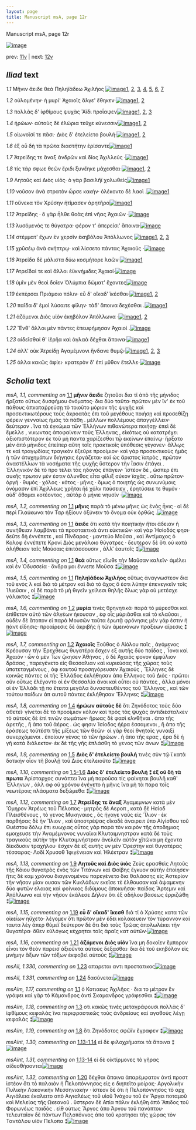 ```yaml
---
layout: page
title: Manuscript msA, page 12r
---
```


Manuscript msA, page 12r

[![image](http://www.homermultitext.org/iipsrv?OBJ=IIP,1.0&FIF=/project/homer/pyramidal/deepzoom/hmt/vaimg/2017a/VA012RN_0013.tif&WID=100&CVT=JPEG)](http://www.homermultitext.org/ict2/?urn=urn:cite2:hmt:vaimg.2017a:VA012RN_0013)

prev:  [11v](../11v) | next:  [12v](../12v)

## *Iliad* text

*1.1* <a id="1.1"/> Μῆνιν ἄειδε θεὰ Πηληϊάδεω 						Ἀχιλῆος 				[![image](http://www.homermultitext.org/iipsrv?OBJ=IIP,1.0&FIF=/project/homer/pyramidal/deepzoom/hmt/vaimg/2017a/VA012RN_0013.tif&RGN=0.0611,0.2252,0.4675,0.0901&WID=1000&CVT=JPEG)](http://www.homermultitext.org/ict2/?urn=urn:cite2:hmt:vaimg.2017a:VA012RN_0013@0.0611,0.2252,0.4675,0.0901)[1](#msAextra_1.25), [2](#msA_1.1), [3](#msA_1.3), [4](#msAim_1.17), [5](#msA_1.4), [6](#msA_1.5), [7](#msA_1.2)

*1.2* <a id="1.2"/> οὐλομένην· ἡ μυρί' Ἀχαιοῖς ἄλγε' ἔθηκεν·[![image](http://www.homermultitext.org/iipsrv?OBJ=IIP,1.0&FIF=/project/homer/pyramidal/deepzoom/hmt/vaimg/2017a/VA012RN_0013.tif&RGN=0.1632,0.2523,0.3323,0.0248&WID=1000&CVT=JPEG)](http://www.homermultitext.org/ict2/?urn=urn:cite2:hmt:vaimg.2017a:VA012RN_0013@0.1632,0.2523,0.3323,0.0248)[1](#msA_1.6), [2](#msA_1.7)

*1.3* <a id="1.3"/> πολλὰς δ' ἰφθίμους ψυχὰς Ἄϊδι προΐαψεν[![image](http://www.homermultitext.org/iipsrv?OBJ=IIP,1.0&FIF=/project/homer/pyramidal/deepzoom/hmt/vaimg/2017a/VA012RN_0013.tif&RGN=0.1642,0.2725,0.3323,0.0248&WID=1000&CVT=JPEG)](http://www.homermultitext.org/ict2/?urn=urn:cite2:hmt:vaimg.2017a:VA012RN_0013@0.1642,0.2725,0.3323,0.0248)[1](#msAil_1.322), [2](#msAil_1.323), [3](#msAim_1.18)

*1.4* <a id="1.4"/> ἡρώων· αὐτοὺς δὲ ἑλώρια τεῦχε κύνεσσιν[![image](http://www.homermultitext.org/iipsrv?OBJ=IIP,1.0&FIF=/project/homer/pyramidal/deepzoom/hmt/vaimg/2017a/VA012RN_0013.tif&RGN=0.1652,0.2905,0.3463,0.0255&WID=1000&CVT=JPEG)](http://www.homermultitext.org/ict2/?urn=urn:cite2:hmt:vaimg.2017a:VA012RN_0013@0.1652,0.2905,0.3463,0.0255)[1](#msA_1.8), [2](#msAil_1.324)

*1.5* <a id="1.5"/> οἰωνοῖσί τε πᾶσι· Διὸς δ' 					ἐτελείετο βουλή·[![image](http://www.homermultitext.org/iipsrv?OBJ=IIP,1.0&FIF=/project/homer/pyramidal/deepzoom/hmt/vaimg/2017a/VA012RN_0013.tif&RGN=0.1632,0.3116,0.3273,0.0255&WID=1000&CVT=JPEG)](http://www.homermultitext.org/ict2/?urn=urn:cite2:hmt:vaimg.2017a:VA012RN_0013@0.1632,0.3116,0.3273,0.0255)[1](#msAil_1.325), [2](#msA_1.9)

*1.6* <a id="1.6"/> ἐξ οὗ δὴ τὰ πρῶτα διαστήτην ἐρίσαντε[![image](http://www.homermultitext.org/iipsrv?OBJ=IIP,1.0&FIF=/project/homer/pyramidal/deepzoom/hmt/vaimg/2017a/VA012RN_0013.tif&RGN=0.1632,0.3288,0.3373,0.0255&WID=1000&CVT=JPEG)](http://www.homermultitext.org/ict2/?urn=urn:cite2:hmt:vaimg.2017a:VA012RN_0013@0.1632,0.3288,0.3373,0.0255)[1](#msAil_1.326)

*1.7* <a id="1.7"/> Ἀτρείδης τε ἄναξ ἀνδρῶν 					καὶ δῖος Ἀχιλλεύς ·[![image](http://www.homermultitext.org/iipsrv?OBJ=IIP,1.0&FIF=/project/homer/pyramidal/deepzoom/hmt/vaimg/2017a/VA012RN_0013.tif&RGN=0.1642,0.3498,0.3534,0.0255&WID=1000&CVT=JPEG)](http://www.homermultitext.org/ict2/?urn=urn:cite2:hmt:vaimg.2017a:VA012RN_0013@0.1642,0.3498,0.3534,0.0255)[1](#msA_1.12)

*1.8* <a id="1.8"/> τίς τάρ σφωε θεῶν ἔριδι ξυνἕηκε μάχεσθαι·[![image](http://www.homermultitext.org/iipsrv?OBJ=IIP,1.0&FIF=/project/homer/pyramidal/deepzoom/hmt/vaimg/2017a/VA012RN_0013.tif&RGN=0.1612,0.3701,0.3604,0.0255&WID=1000&CVT=JPEG)](http://www.homermultitext.org/ict2/?urn=urn:cite2:hmt:vaimg.2017a:VA012RN_0013@0.1612,0.3701,0.3604,0.0255)[1](#msAint_1.27), [2](#msAim_1.19)

*1.9* <a id="1.9"/> Λητοῦς καὶ Διὸς υἱός· ὁ γὰρ βασιλῆϊ χολωθεὶς[![image](http://www.homermultitext.org/iipsrv?OBJ=IIP,1.0&FIF=/project/homer/pyramidal/deepzoom/hmt/vaimg/2017a/VA012RN_0013.tif&RGN=0.1592,0.3874,0.3664,0.0278&WID=1000&CVT=JPEG)](http://www.homermultitext.org/ict2/?urn=urn:cite2:hmt:vaimg.2017a:VA012RN_0013@0.1592,0.3874,0.3664,0.0278)[1](#msA_1.13)

*1.10* <a id="1.10"/> νοῦσον ἀνὰ στρατὸν ὦρσε κακήν· ὀλέκοντο δὲ λαοὶ .[![image](http://www.homermultitext.org/iipsrv?OBJ=IIP,1.0&FIF=/project/homer/pyramidal/deepzoom/hmt/vaimg/2017a/VA012RN_0013.tif&RGN=0.1632,0.4069,0.3664,0.0278&WID=1000&CVT=JPEG)](http://www.homermultitext.org/ict2/?urn=urn:cite2:hmt:vaimg.2017a:VA012RN_0013@0.1632,0.4069,0.3664,0.0278)[1](#msAil_1.327)

*1.11* <a id="1.11"/> οὕνεκα τὸν Χρύσην 					ἠτίμασεν ἀρητῆρα[![image](http://www.homermultitext.org/iipsrv?OBJ=IIP,1.0&FIF=/project/homer/pyramidal/deepzoom/hmt/vaimg/2017a/VA012RN_0013.tif&RGN=0.1632,0.4272,0.3283,0.0278&WID=1000&CVT=JPEG)](http://www.homermultitext.org/ict2/?urn=urn:cite2:hmt:vaimg.2017a:VA012RN_0013@0.1632,0.4272,0.3283,0.0278)[1](#msAim_1.20)

*1.12* <a id="1.12"/> Ἀτρείδης · ὃ γὰρ ἦλθε 					θοὰς ἐπὶ νῆας Ἀχαιῶν ·[![image](http://www.homermultitext.org/iipsrv?OBJ=IIP,1.0&FIF=/project/homer/pyramidal/deepzoom/hmt/vaimg/2017a/VA012RN_0013.tif&RGN=0.1622,0.4474,0.3544,0.0278&WID=1000&CVT=JPEG)](http://www.homermultitext.org/ict2/?urn=urn:cite2:hmt:vaimg.2017a:VA012RN_0013@0.1622,0.4474,0.3544,0.0278)

*1.13* <a id="1.13"/> λυσόμενός τε θύγατρα· φέρον τ' ἀπερείσι' ἄποινα·[![image](http://www.homermultitext.org/iipsrv?OBJ=IIP,1.0&FIF=/project/homer/pyramidal/deepzoom/hmt/vaimg/2017a/VA012RN_0013.tif&RGN=0.1532,0.4685,0.3874,0.0278&WID=1000&CVT=JPEG)](http://www.homermultitext.org/ict2/?urn=urn:cite2:hmt:vaimg.2017a:VA012RN_0013@0.1532,0.4685,0.3874,0.0278)

*1.14* <a id="1.14"/> στέμματ' ἔχων ἐν χερσὶν ἑκηβόλου Ἀπόλλωνος 				[![image](http://www.homermultitext.org/iipsrv?OBJ=IIP,1.0&FIF=/project/homer/pyramidal/deepzoom/hmt/vaimg/2017a/VA012RN_0013.tif&RGN=0.1622,0.4872,0.3704,0.0278&WID=1000&CVT=JPEG)](http://www.homermultitext.org/ict2/?urn=urn:cite2:hmt:vaimg.2017a:VA012RN_0013@0.1622,0.4872,0.3704,0.0278)[1](#msAil_1.328), [2](#msAim_1.21), [3](#msA_1.14)

*1.15* <a id="1.15"/> χρῡσέῳ ἀνὰ σκήπτρῳ· καὶ λίσσετο πάντας Ἀχαιούς ·[![image](http://www.homermultitext.org/iipsrv?OBJ=IIP,1.0&FIF=/project/homer/pyramidal/deepzoom/hmt/vaimg/2017a/VA012RN_0013.tif&RGN=0.1542,0.5075,0.3924,0.0278&WID=1000&CVT=JPEG)](http://www.homermultitext.org/ict2/?urn=urn:cite2:hmt:vaimg.2017a:VA012RN_0013@0.1542,0.5075,0.3924,0.0278)

*1.16* <a id="1.16"/> Ἀτρείδα δὲ μάλιστα 					δύω κοσμήτορε λαῶν·[![image](http://www.homermultitext.org/iipsrv?OBJ=IIP,1.0&FIF=/project/homer/pyramidal/deepzoom/hmt/vaimg/2017a/VA012RN_0013.tif&RGN=0.1612,0.524,0.3413,0.0278&WID=1000&CVT=JPEG)](http://www.homermultitext.org/ict2/?urn=urn:cite2:hmt:vaimg.2017a:VA012RN_0013@0.1612,0.524,0.3413,0.0278)[1](#msAim_1.22)

*1.17* <a id="1.17"/> Ἀτρεῖδαί τε καὶ ἄλλοι 					ἐϋκνήμιδες Ἀχαιοί·[![image](http://www.homermultitext.org/iipsrv?OBJ=IIP,1.0&FIF=/project/homer/pyramidal/deepzoom/hmt/vaimg/2017a/VA012RN_0013.tif&RGN=0.1592,0.545,0.3413,0.0278&WID=1000&CVT=JPEG)](http://www.homermultitext.org/ict2/?urn=urn:cite2:hmt:vaimg.2017a:VA012RN_0013@0.1592,0.545,0.3413,0.0278)

*1.18* <a id="1.18"/> ὑμῖν μὲν θεοὶ δοῖεν Ὀλύμπια δώματ' ἔχοντες[![image](http://www.homermultitext.org/iipsrv?OBJ=IIP,1.0&FIF=/project/homer/pyramidal/deepzoom/hmt/vaimg/2017a/VA012RN_0013.tif&RGN=0.1592,0.5646,0.3644,0.0278&WID=1000&CVT=JPEG)](http://www.homermultitext.org/ict2/?urn=urn:cite2:hmt:vaimg.2017a:VA012RN_0013@0.1592,0.5646,0.3644,0.0278)

*1.19* <a id="1.19"/> ἐκπέρσαι Πριάμοιο 					πόλιν· εὖ δ' οἴκαδ' ϊκέσθαι·[![image](http://www.homermultitext.org/iipsrv?OBJ=IIP,1.0&FIF=/project/homer/pyramidal/deepzoom/hmt/vaimg/2017a/VA012RN_0013.tif&RGN=0.1602,0.5841,0.3754,0.0278&WID=1000&CVT=JPEG)](http://www.homermultitext.org/ict2/?urn=urn:cite2:hmt:vaimg.2017a:VA012RN_0013@0.1602,0.5841,0.3754,0.0278)[1](#msAim_1.23), [2](#msA_1.15)

*1.20* <a id="1.20"/> παῖδα δ' ἐμοὶ λύσαιτε φίλην· τὰδ' ἄποινα δεχέσθαι .[![image](http://www.homermultitext.org/iipsrv?OBJ=IIP,1.0&FIF=/project/homer/pyramidal/deepzoom/hmt/vaimg/2017a/VA012RN_0013.tif&RGN=0.1582,0.6036,0.3864,0.0278&WID=1000&CVT=JPEG)](http://www.homermultitext.org/ict2/?urn=urn:cite2:hmt:vaimg.2017a:VA012RN_0013@0.1582,0.6036,0.3864,0.0278)[1](#msAint_1.32)

*1.21* <a id="1.21"/> ἁζόμενοι Διὸς υἱὸν 					ἑκηβόλον Ἀπόλλωνα ·[![image](http://www.homermultitext.org/iipsrv?OBJ=IIP,1.0&FIF=/project/homer/pyramidal/deepzoom/hmt/vaimg/2017a/VA012RN_0013.tif&RGN=0.1622,0.6216,0.3413,0.027&WID=1000&CVT=JPEG)](http://www.homermultitext.org/ict2/?urn=urn:cite2:hmt:vaimg.2017a:VA012RN_0013@0.1622,0.6216,0.3413,0.027)[1](#msA_1.16), [2](#msAil_1.329)

*1.22* <a id="1.22"/> Ἔνθ' ἄλλοι μὲν πάντες ἐπευφήμησαν Ἀχαιοὶ .[![image](http://www.homermultitext.org/iipsrv?OBJ=IIP,1.0&FIF=/project/homer/pyramidal/deepzoom/hmt/vaimg/2017a/VA012RN_0013.tif&RGN=0.1582,0.6411,0.3514,0.0278&WID=1000&CVT=JPEG)](http://www.homermultitext.org/ict2/?urn=urn:cite2:hmt:vaimg.2017a:VA012RN_0013@0.1582,0.6411,0.3514,0.0278)

*1.23* <a id="1.23"/> αἰδεῖσθαί θ' ἱ̈ερῆα καὶ ἀγλαὰ δέχθαι ἄποινα·[![image](http://www.homermultitext.org/iipsrv?OBJ=IIP,1.0&FIF=/project/homer/pyramidal/deepzoom/hmt/vaimg/2017a/VA012RN_0013.tif&RGN=0.1612,0.6622,0.3664,0.0278&WID=1000&CVT=JPEG)](http://www.homermultitext.org/ict2/?urn=urn:cite2:hmt:vaimg.2017a:VA012RN_0013@0.1612,0.6622,0.3664,0.0278)[1](#msAil_1.330)

*1.24* <a id="1.24"/> ἀλλ' οὐκ Ἀτρείδῃ 						Ἀγαμέμνονι ἥνδανε θυμῷ·[![image](http://www.homermultitext.org/iipsrv?OBJ=IIP,1.0&FIF=/project/homer/pyramidal/deepzoom/hmt/vaimg/2017a/VA012RN_0013.tif&RGN=0.1622,0.6802,0.3584,0.0248&WID=1000&CVT=JPEG)](http://www.homermultitext.org/ict2/?urn=urn:cite2:hmt:vaimg.2017a:VA012RN_0013@0.1622,0.6802,0.3584,0.0248)[1](#msAext_1.26), [2](#msAil_1.331), [3](#msAim_1.24)

*1.25* <a id="1.25"/> ἀλλα κακῶς ἀφίει· κρατερὸν δ' ἐπὶ μῦθον ἔτελλε·[![image](http://www.homermultitext.org/iipsrv?OBJ=IIP,1.0&FIF=/project/homer/pyramidal/deepzoom/hmt/vaimg/2017a/VA012RN_0013.tif&RGN=0.1632,0.6982,0.3584,0.0293&WID=1000&CVT=JPEG)](http://www.homermultitext.org/ict2/?urn=urn:cite2:hmt:vaimg.2017a:VA012RN_0013@0.1632,0.6982,0.3584,0.0293)

## *Scholia* text

*msA, 1.1, commenting on* [1.1](#1.1)  <a id="msA_1.1"/> **μῆνιν ἄειδε** ζητοῦσι δια τί ἀπὸ τῆς μήνιδος ἤρξατο οὕτως δυσφήμου ὀνόματος· δια δύο ταῦτα· πρῶτον μὲν ἵν' ἐκ τοῦ πάθους ἀπκαταῥρεύσῃ τὸ τοιοῦτο μόριον τῆς ψυχῆς καὶ προσεκτικωτέρους τοὺς ἀκροατὰς ἐπι τοῦ μεγέθους ποιήσῃ καὶ προσεθίζῃ φέρειν γενναίως ἡμᾶς τὰ πάθη . μέλλων πολλέμους ἀπαγγέλλειν· δεύτερον . ἵνα τὰ ἐγκώμια τῶν Ἑλλήνων πιθανώτερα ποιήσῃ· ἐπεὶ δὲ ἔμελλε , νικωντας ἀποφαίνειν τοὺς Ἑλληνας , εἰκότως οὐ κατατρέχει ἀξιοπιστότερον ἐκ τοῦ μὴ παντα χαρίζεσθαι τῷ εκείνων ἐπαίνῳ· ἤρξατο μὲν ἀπὸ μήνιδος ἐπείπερ αὕτη τοῖς πρακτικοῖς ὑπόθεσις γέγονεν· ἄλλῳς τε καὶ τραγῳδίαις τραγικὸν ἐξεῦρε προοίμιον· καὶ γὰρ προσεκτικοὺς ἡμᾶς ἡ τῶν ἀτυχημάτων διήγησις ἐργάζεται· καὶ ὡς ἄριστος ϊατρὸς , πρῶτον ἀναστέλλων τὰ νοσήματα τῆς ψυχῆς ὕστερον τὴν ΐασιν ἐπάγει . Ἑλληνικὸν δὲ τὸ προ τέλει τὰς ηδονὰς ἐπάγειν· ῾ϊστέον δέ , ὥσπερ ἐπι συκῆς πρωτον μέν ἐστιν όλυνθος εἶτα φίλιξ σύκον ϊσχάς . οὕτω πρῶτον· ὀργή · θυμός · χόλος · κότος · μῆνις · ὅμως ὁ ποιητὴς ὡς συνωνύμοις ὀνόμασιν ἐπὶ Ἀχιλλεως χρῆται ἢἐ χόλν παύσειεν , ἐρητύσειε τε θυμόν · οὐδ' ὄθομαι κοτέοντος , αὐτὰρ ὁ μήνιε νηυσίν ·[![image](http://www.homermultitext.org/iipsrv?OBJ=IIP,1.0&FIF=/project/homer/pyramidal/deepzoom/hmt/vaimg/2017a/VA012RN_0013.tif&RGN=0.09125620,0.11955275,0.70064910,0.06909404&WID=1000&CVT=JPEG)](http://www.homermultitext.org/ict2/?urn=urn:cite2:hmt:vaimg.2017a:VA012RN_0013@0.09125620,0.11955275,0.70064910,0.06909404)

*msA, 1.2, commenting on* [1.1](#1.1)  <a id="msA_1.2"/> **μῆνις** παρὰ τὸ μένω μῆνις ὡς ἐνὸς ἦνις · οἱ δὲ περὶ Γλαύκωνα τὸν Ταρ ἠξίουν ὀξύνειν τὸ ὄνομα οὐκ ὀρθῶς .[![image](http://www.homermultitext.org/iipsrv?OBJ=IIP,1.0&FIF=/project/homer/pyramidal/deepzoom/hmt/vaimg/2017a/VA012RN_0013.tif&RGN=0.16265750,0.17631881,0.62733868,0.02494266&WID=1000&CVT=JPEG)](http://www.homermultitext.org/ict2/?urn=urn:cite2:hmt:vaimg.2017a:VA012RN_0013@0.16265750,0.17631881,0.62733868,0.02494266)

*msA, 1.3, commenting on* [1.1](#1.1)  <a id="msA_1.3"/> **ἄειδε** ὅτι κατὰ τὴν ποιητικὴν ἤτοι άδειαν ἠ συνήθειαν λαμβάνει τὰ προστακτικὰ ἀντι εὐκτικῶν· καὶ γὰρ Ἡσίοδός φησι· δεῦτε δὴ ἐννέπετε , καὶ Πίνδαρος · μαντεύο Μοῦσα , καὶ Ἀντίμαχος ὁ Κολοφ ἐννέπετε Κρονί Διὸς μεγάλοιο θύγατρες · δευτερον δὲ ὅτι οὐ κατὰ ἀλήθειαν ταῖς Μούσαις ἐπιτάσσουσιν , ἀλλ' ἑαυτοῖς ⁑[![image](http://www.homermultitext.org/iipsrv?OBJ=IIP,1.0&FIF=/project/homer/pyramidal/deepzoom/hmt/vaimg/2017a/VA012RN_0013.tif&RGN=0.16265750,0.18721330,0.62733868,0.02752294&WID=1000&CVT=JPEG)](http://www.homermultitext.org/ict2/?urn=urn:cite2:hmt:vaimg.2017a:VA012RN_0013@0.16265750,0.18721330,0.62733868,0.02752294)

*msA, 1.4, commenting on* [1.1](#1.1)  <a id="msA_1.4"/> **θεά** οὕτως εἴωθε τὴν Μοῦσαν καλεῖν· ἀμέλει καὶ ἐν Ὀδυσσεία · ἄνδρα μοι ἔννεπε Μοῦσα ⁑[![image](http://www.homermultitext.org/iipsrv?OBJ=IIP,1.0&FIF=/project/homer/pyramidal/deepzoom/hmt/vaimg/2017a/VA012RN_0013.tif&RGN=0.57426499,0.19896789,0.20962199,0.02350917&WID=1000&CVT=JPEG)](http://www.homermultitext.org/ict2/?urn=urn:cite2:hmt:vaimg.2017a:VA012RN_0013@0.57426499,0.19896789,0.20962199,0.02350917)

*msA, 1.5, commenting on* [1.1](#1.1)  <a id="msA_1.5"/> **Πηληϊάδεω Ἀχιλῆος** οὕτως ἀναγνωστεον δια τοῦ ενὸς λ καὶ διὰ τὸ μέτρον καὶ διὰ τὸ ἄχος ὅ ἐστι λύπην ἐπενεγκεῖν τοῖς Ἰλιεῦσιν , οἱ δὲ παρὰ τὸ μὴ θιγεῖν χείλεσι θηλῆς ὅλως γὰρ οὐ μετέσχε γάλακτος ⁑[![image](http://www.homermultitext.org/iipsrv?OBJ=IIP,1.0&FIF=/project/homer/pyramidal/deepzoom/hmt/vaimg/2017a/VA012RN_0013.tif&RGN=0.56510118,0.20871560,0.22451317,0.05160550&WID=1000&CVT=JPEG)](http://www.homermultitext.org/ict2/?urn=urn:cite2:hmt:vaimg.2017a:VA012RN_0013@0.56510118,0.20871560,0.22451317,0.05160550)

*msA, 1.6, commenting on* [1.2](#1.2)  <a id="msA_1.6"/> **μυρία** τινὲς θρηνητικά· παρὰ τὸ μύρεσθαι καὶ ἐπίθετον αὐτὸ τῶν ἀλγέων ήκουσαν , ἐφ οἷς μύριᾶσθαι καὶ τὸ κλαῦσαι , οὐδὲν δὲ ἄτοπον εἰ παρὰ Μουσῶν ταῦτα ἐρωτᾷ φρόνησις μὲν γάρ ἐστιν ἡ πάντ εἴδησις· προαίρεσις δὲ ἀκριβῆς ἡ τῶν ἀμεινόνων πραξεων αἵρεσις ⁑[![image](http://www.homermultitext.org/iipsrv?OBJ=IIP,1.0&FIF=/project/homer/pyramidal/deepzoom/hmt/vaimg/2017a/VA012RN_0013.tif&RGN=0.57311951,0.24827982,0.22451317,0.04644495&WID=1000&CVT=JPEG)](http://www.homermultitext.org/ict2/?urn=urn:cite2:hmt:vaimg.2017a:VA012RN_0013@0.57311951,0.24827982,0.22451317,0.04644495)

*msA, 1.7, commenting on* [1.2](#1.2)  <a id="msA_1.7"/> **Ἀχαιοῖς** Ξοῦθος ὁ Αἰόλου παῖς , ἀγόμενος Κρέουσαν τὴν Ἐρεχθεως θυγατέρα ἔσχεν εξ αυτῆς δύο παῖδας , ΄Ϊονα καὶ Ἀχαιόν · ὧν ὁ μὲν ΄Ϊων ᾤκησεν Ἀθήνας , ὁ δὲ Ἀχαιὸς φονον ἐμφύλιον δράσας , παρεγένετο εἰς Θεσσαλιαν καὶ κυριεύσας τῆς χώρας τοὺς ὑποτεταγμένους , ἀφ εαυτοῦ προσηγόρευσεν Ἀχαιούς , Ἕλληνες δὲ κοινῶς πάντες οἱ τῆς Ἑλλάδος ἐκλήθησαν ἀπο Ελληνος τοῦ Διός · πρῶτοι οῦν οὗτως ἐλέγοντο οἱ ἐν Θεσσαλία ἄνοι καὶ οὖτοι οὐ πάντες , ἀλλα μόνοι οἱ ἐν Ἑλλάδι τῇ πο ἔτειτα μεγάλα δυναστευθέντος τοῦ Ἕλληνος , καὶ τῶν τούτου παίδων ἀπ αυτοῦ πάντες ἐκλήθησαν Ἕλληνες ⁑[![image](http://www.homermultitext.org/iipsrv?OBJ=IIP,1.0&FIF=/project/homer/pyramidal/deepzoom/hmt/vaimg/2017a/VA012RN_0013.tif&RGN=0.56204658,0.29386468,0.23864070,0.10693807&WID=1000&CVT=JPEG)](http://www.homermultitext.org/ict2/?urn=urn:cite2:hmt:vaimg.2017a:VA012RN_0013@0.56204658,0.29386468,0.23864070,0.10693807)

*msA, 1.8, commenting on* [1.4](#1.4)  <a id="msA_1.8"/> **ἡρώων αὐτοὺς δὲ** ὅτι Ζηνόδοτος τοὺς δύο ἀθετεῖ· γίνεται δὲ τὸ προοίμιον κόλον καὶ πρὸς τὰς ψυχὰς ἀντιδιέσταλκεν τὸ αὐτοὺς δὲ ἐπί τινῶν σωμάτων· ἥρωας δὲ φασὶ κλνθῆναι . ἀπο τῆς ἀρετῆς , ἢ ἀπο τοῦ ἀέρος . ὡς φησιν Ἱσίοδος ἠέρα ἐσσαμενοι , ἢ ἀπο τῆς ἐράσεως τοῦτέστι τῆς μίξεως τῶν θεῶν· οἱ γὰρ θεοὶ θνηταῖς γυναιξὶ συνερχόμενοι . ἐποίουν γένος τὸ τῶν ἡρώων . ἠ ἀπο τῆς ερας , έρα δὲ ἡ γῆ κατὰ διάλεκτον· ἐκ δὲ τῆς γῆς ἐπλάσθη τὸ γενος τῶν ἀνων ⁑[![image](http://www.homermultitext.org/iipsrv?OBJ=IIP,1.0&FIF=/project/homer/pyramidal/deepzoom/hmt/vaimg/2017a/VA012RN_0013.tif&RGN=0.56166476,0.39650229,0.25200458,0.10149083&WID=1000&CVT=JPEG)](http://www.homermultitext.org/ict2/?urn=urn:cite2:hmt:vaimg.2017a:VA012RN_0013@0.56166476,0.39650229,0.25200458,0.10149083)

*msA, 1.9, commenting on* [1.5](#1.5)  <a id="msA_1.9"/> **Διὸς δ' ἐτελείετο βουλή** τινὲς σὺν τῷ ϊ κατὰ δοτικὴν οἷον τῆ βουλῇ τοῦ Διὸς ἐτελειοῦτο ⁑[![image](http://www.homermultitext.org/iipsrv?OBJ=IIP,1.0&FIF=/project/homer/pyramidal/deepzoom/hmt/vaimg/2017a/VA012RN_0013.tif&RGN=0.56166476,0.49541284,0.21114929,0.02637615&WID=1000&CVT=JPEG)](http://www.homermultitext.org/ict2/?urn=urn:cite2:hmt:vaimg.2017a:VA012RN_0013@0.56166476,0.49541284,0.21114929,0.02637615)

*msA, 1.10, commenting on* [1.5-1.6](#1.5-1.6)  <a id="msA_1.10"/> **Διὸς δ' ἐτελείετο βουλή ⁑ ἐξ οῦ δὴ τὰ πρωτα** Ἀρίσταρχος συνάπτει ἵνα μὴ παροῦσα τίς φαίνηται βουλῆ καθ' Ἑλληνων , ἀλλ αφ οῦ χρόνου ἐγένετο ἡ μῆνις ἵνα μὴ τὰ παρα τοῖς νεωτέροις πλάσματα δεξώμεθα ⁑[![image](http://www.homermultitext.org/iipsrv?OBJ=IIP,1.0&FIF=/project/homer/pyramidal/deepzoom/hmt/vaimg/2017a/VA012RN_0013.tif&RGN=0.57082856,0.50802752,0.22336770,0.06192661&WID=1000&CVT=JPEG)](http://www.homermultitext.org/ict2/?urn=urn:cite2:hmt:vaimg.2017a:VA012RN_0013@0.57082856,0.50802752,0.22336770,0.06192661)

*msA, 1.12, commenting on* [1.7](#1.7)  <a id="msA_1.12"/> **Ἀτρείδης τε ἄναξ** Ἀγαμεμνων κατὰ μὲν Ὅμηρον Ἀτρέως τοῦ Πέλοπος · μητρὸς δὲ Αεροπ , κατὰ δὲ Ησίοδ Πλεισθένους , τὸ γενος Μυκηναιος , ὃς ήγαγε ναῦς εἰς ῎Ϊλιον · ἐκ πορθήσας δὲ ὴν Ἴλιον , καὶ ὑποστρέψας οἴκαδὲ ἀναιρειτ ὑπο Αἰγίσθου τοῦ Θυέστου δόλῳ ἐπι ευωχιας οὗτος γὰρ παρὰ τὸν καιρὸν τῆς ἀποδημιας εμοιχευσε τὴν Ἀγαμέμνονος γυναῖκα Κλυταιμνηστραν κατὰ δὲ τοὺς τραγικοὺς αὐτὴν τὴν Κλυταιμνήστραν ἀνελεῖν αὐτὸν χϊτῶνα μη έχοντα δίεκδυσιν τραχήλου· ἔσχεν δὲ εξ αυτῆς υν μὲν Ὀρεστην καὶ θυγατέρας τέσσαρας· Λοδί Χρυσοθ Ἰφιγένειαν καὶ Ἠλέκτραν ⁑[![image](http://www.homermultitext.org/iipsrv?OBJ=IIP,1.0&FIF=/project/homer/pyramidal/deepzoom/hmt/vaimg/2017a/VA012RN_0013.tif&RGN=0.14242077,0.78354358,0.65559374,0.04271789&WID=1000&CVT=JPEG)](http://www.homermultitext.org/ict2/?urn=urn:cite2:hmt:vaimg.2017a:VA012RN_0013@0.14242077,0.78354358,0.65559374,0.04271789)

*msA, 1.13, commenting on* [1.9](#1.9)  <a id="msA_1.13"/> **Λητοῦς καὶ Διὸς ὑιός** Ζεὺς ερασθεὶς Λητοῦς τῆς Κόιου θυγατρὸς ἑνὸς τῶν Τιτάνων καὶ Φοίβης ἔγκυον αὐτὴν ἐποίησεν· ἥτις δὲ καμ χρόνου διαγενομένου παρεγένετο δια θαλάσσης εἰς Ἀστερίον τὴν νῆσον μίαν ουσαν τῶν Κυκλάδων εκεῖσε τὲ ἐλθουσαν καὶ ἀψαμενην δύο φυτῶν ελαιας καὶ φοίνικος διδύμους ἀποκυῆσαι· παίδας Ἄρτεμιν καὶ Ἀπόλλωνα καὶ τὴν νῆσον ἐκάλεσε Δῆλον ὅτι ἐξ αδήλου βάσεως ἐρριζώθη ⁑[![image](http://www.homermultitext.org/iipsrv?OBJ=IIP,1.0&FIF=/project/homer/pyramidal/deepzoom/hmt/vaimg/2017a/VA012RN_0013.tif&RGN=0.13936617,0.81622706,0.65024819,0.04959862&WID=1000&CVT=JPEG)](http://www.homermultitext.org/ict2/?urn=urn:cite2:hmt:vaimg.2017a:VA012RN_0013@0.13936617,0.81622706,0.65024819,0.04959862)

*msA, 1.15, commenting on* [1.19](#1.19)  <a id="msA_1.15"/> **εὖ δ' οἴκαδ' ϊκεσθ** διὰ τί ὁ Χρύσης κατα τῶν οἰκείων ηὔχετο· λέγομεν ὅτι πρῶτον μὲν έδει κολακευειν τὸν τύραννον καὶ ταυτα λέγ άπερ θύμεϊ δεύτερον δὲ ὅτι διὰ τοὺς Τρῶας ἀπολωλέκει τὴν θυγατέρα· ὄθεν εὐλόγως κέχρηται ταῖς ἀραῖς κατ αὐτῶν·[![image](http://www.homermultitext.org/iipsrv?OBJ=IIP,1.0&FIF=/project/homer/pyramidal/deepzoom/hmt/vaimg/2017a/VA012RN_0013.tif&RGN=0.14471172,0.88044725,0.63917526,0.02838303&WID=1000&CVT=JPEG)](http://www.homermultitext.org/ict2/?urn=urn:cite2:hmt:vaimg.2017a:VA012RN_0013@0.14471172,0.88044725,0.63917526,0.02838303)

*msA, 1.16, commenting on* [1.21](#1.21)  <a id="msA_1.16"/> **ἁζόμενοι Διὸς υἱόν** ἵνα μη δοκοῖεν ἔμπορον εἶναι τὸν θεὸν παρεισ ἀξιοῦντα αὐτοὺς δεξασθαι· δια δὲ τοῦ εκηβόλον εἰς μνήμην ἄξων τῶν τόξων ἐκφοβεὶ αὐτούς ⁑[![image](http://www.homermultitext.org/iipsrv?OBJ=IIP,1.0&FIF=/project/homer/pyramidal/deepzoom/hmt/vaimg/2017a/VA012RN_0013.tif&RGN=0.14852997,0.88962156,0.63535701,0.02838303&WID=1000&CVT=JPEG)](http://www.homermultitext.org/ict2/?urn=urn:cite2:hmt:vaimg.2017a:VA012RN_0013@0.14852997,0.88962156,0.63535701,0.02838303)

*msAil, 1.330, commenting on* [1.23](#1.23)  <a id="msAil_1.330"/> απαρεται αντι προστατικος[![image](http://www.homermultitext.org/iipsrv?OBJ=IIP,1.0&FIF=/project/homer/pyramidal/deepzoom/hmt/vaimg/2017a/VA012RN_0013.tif&RGN=0.41542574,0.65997706,0.08476518,0.01060780&WID=1000&CVT=JPEG)](http://www.homermultitext.org/ict2/?urn=urn:cite2:hmt:vaimg.2017a:VA012RN_0013@0.41542574,0.65997706,0.08476518,0.01060780)

*msAil, 1.331, commenting on* [1.24](#1.24)  <a id="msAil_1.331"/> δασύνεται[![image](http://www.homermultitext.org/iipsrv?OBJ=IIP,1.0&FIF=/project/homer/pyramidal/deepzoom/hmt/vaimg/2017a/VA012RN_0013.tif&RGN=0.42115311,0.67889908,0.03970981,0.01232798&WID=1000&CVT=JPEG)](http://www.homermultitext.org/ict2/?urn=urn:cite2:hmt:vaimg.2017a:VA012RN_0013@0.42115311,0.67889908,0.03970981,0.01232798)

*msAim, 1.17, commenting on* [1.1](#1.1)  <a id="msAim_1.17"/> ὁ Κοτιαευς Ἀχιλῆος · δια το μέτρον ἓν γράφει καὶ γὰρ τὸ Κάμανδρος ἀντὶ Σκαμανδρος γράφεσθαι ⁑[![image](http://www.homermultitext.org/iipsrv?OBJ=IIP,1.0&FIF=/project/homer/pyramidal/deepzoom/hmt/vaimg/2017a/VA012RN_0013.tif&RGN=0.51011837,0.22075688,0.05689194,0.04243119&WID=1000&CVT=JPEG)](http://www.homermultitext.org/ict2/?urn=urn:cite2:hmt:vaimg.2017a:VA012RN_0013@0.51011837,0.22075688,0.05689194,0.04243119)

*msAim, 1.18, commenting on* [1.3](#1.3)  <a id="msAim_1.18"/> οτι κακῶς τινὲς μεταγράφουσι πολλὰς δ' ἰφθίμους κεφαλὰς ἵνα περιφραστικῶς τοὺς ἀνδρείους καὶ αγαθοὺς λέγῃ κεφαλάς ⁑[![image](http://www.homermultitext.org/iipsrv?OBJ=IIP,1.0&FIF=/project/homer/pyramidal/deepzoom/hmt/vaimg/2017a/VA012RN_0013.tif&RGN=0.50706376,0.27408257,0.06109202,0.06450688&WID=1000&CVT=JPEG)](http://www.homermultitext.org/ict2/?urn=urn:cite2:hmt:vaimg.2017a:VA012RN_0013@0.50706376,0.27408257,0.06109202,0.06450688)

*msAim, 1.19, commenting on* [1.8](#1.8)  <a id="msAim_1.19"/> ὅτι Ζηνόδοτος σφῶϊν ἔγραφεν ⁑[![image](http://www.homermultitext.org/iipsrv?OBJ=IIP,1.0&FIF=/project/homer/pyramidal/deepzoom/hmt/vaimg/2017a/VA012RN_0013.tif&RGN=0.52348225,0.37069954,0.03970981,0.02694954&WID=1000&CVT=JPEG)](http://www.homermultitext.org/ict2/?urn=urn:cite2:hmt:vaimg.2017a:VA012RN_0013@0.52348225,0.37069954,0.03970981,0.02694954)

*msAint, 1.30, commenting on* [1.13-1.14](#1.13-1.14)  <a id="msAint_1.30"/> εἰ δὲ φιλοχρήματοι τὰ ἄποινα ⁑[![image](http://www.homermultitext.org/iipsrv?OBJ=IIP,1.0&FIF=/project/homer/pyramidal/deepzoom/hmt/vaimg/2017a/VA012RN_0013.tif&RGN=0.10729286,0.51433486,0.04543719,0.02293578&WID=1000&CVT=JPEG)](http://www.homermultitext.org/ict2/?urn=urn:cite2:hmt:vaimg.2017a:VA012RN_0013@0.10729286,0.51433486,0.04543719,0.02293578)

*msAint, 1.31, commenting on* [1.13-14](#1.13-14)  <a id="msAint_1.31"/> εἰ δὲ οἰκτίρμονες τὸ γῆρας αἰδεσθήσονται[![image](http://www.homermultitext.org/iipsrv?OBJ=IIP,1.0&FIF=/project/homer/pyramidal/deepzoom/hmt/vaimg/2017a/VA012RN_0013.tif&RGN=0.10385643,0.53669725,0.04734632,0.03038991&WID=1000&CVT=JPEG)](http://www.homermultitext.org/ict2/?urn=urn:cite2:hmt:vaimg.2017a:VA012RN_0013@0.10385643,0.53669725,0.04734632,0.03038991)

*msAint, 1.32, commenting on* [1.20](#1.20)  <a id="msAint_1.32"/> δέχθαι ἄποινα ἀπαρέμφατον ἀντὶ προστ ἰστέον ὅτι τὸ παλαιὸν ἡ Πελοπόννησος εἰς ε διηπεῖτο μοίρας· Αργολικὴν Πυλικὴν Λακονικὴν Μεσσηνιακήν · ἰστεον δὲ ὅτι ἡ Πελοπόννησος τὸ αρχ Αιγιάλεια ἐκαλειτο απὸ Αιγιαλέως τοῦ υἱοῦ Ἰνάχου τοῦ ἐν Ἄργει ποταμοῦ καὶ Μελείας τῆς Ωκεανοῦ . ὕστερον δὲ Απία πάλιν ἐκλήθη ἀπὸ Ἄπιδος τοῦ Φορωνέως παιδός . εἰθ ούτως Ἄργος ἀπο Άργου τοῦ πανόπτου· τελευταῖον δὲ πάντων Πελοπόννος ἀπο τοῦ κρατησαι τῆς χώρας τὸν Ταντάλου υἱὸν Πελοπα ⁑[![image](http://www.homermultitext.org/iipsrv?OBJ=IIP,1.0&FIF=/project/homer/pyramidal/deepzoom/hmt/vaimg/2017a/VA012RN_0013.tif&RGN=0.08591065,0.65625000,0.07636502,0.22677752&WID=1000&CVT=JPEG)](http://www.homermultitext.org/ict2/?urn=urn:cite2:hmt:vaimg.2017a:VA012RN_0013@0.08591065,0.65625000,0.07636502,0.22677752)